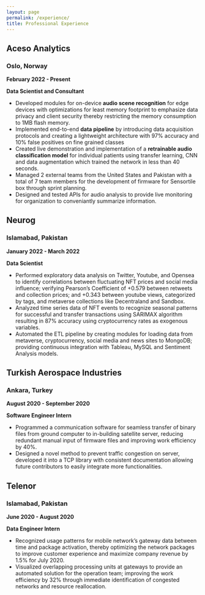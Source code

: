 ```yaml
---
layout: page
permalink: /experience/
title: Professional Experience
---
```


## Aceso Analytics
### Oslo, Norway
**February 2022 - Present**

**<span style="text-align:left;">Data Scientist and Consultant</span>**

 - Developed modules for on-device **audio scene recognition** for edge devices with optimizations for least memory footprint to emphasize data privacy and client security thereby restricting the memory consumption to 1MB flash memory.
 - Implemented end-to-end **data pipeline** by introducing data acquisition protocols and creating a lightweight architecture with 97% accuracy and 10% false positives on fine grained classes
 - Created live demonstration and implementation of a **retrainable audio classification model** for individual patients using transfer learning, CNN and data augmentation which trained the network in less than 40 seconds.
 - Managed 2 external teams from the United States and Pakistan with a total of 7 team members for the development of firmware for Sensortile box through sprint planning.
 - Designed and tested APIs for audio analysis to provide live monitoring for organization to conveniantly summarize information.


 ## Neurog
 ### Islamabad, Pakistan

 **January 2022 - March 2022**

 **<span style="text-align:left;">Data Scientist</span>**

- Performed exploratory data analysis on Twitter, Youtube, and Opensea to identify correlations between fluctuating NFT prices and social media influence; verifying Pearson’s Coefficient  of +0.579 between retweets and collection prices; and +0.343 between youtube views, categorized by tags, and metaverse collections like Decentraland and Sandbox.
- Analyzed time series data of NFT events to recognize seasonal patterns for successful and transfer transactions using SARIMAX algorithm resulting in 87% accuracy using cryptocurrency rates as exogenous variables.
- Automated the ETL pipeline by creating modules for loading data from metaverse, cryptocurrency, social media and news sites to MongoDB; providing continuous integration with Tableau, MySQL and Sentiment Analysis models.

## Turkish Aerospace Industries
### Ankara, Turkey
**August 2020 - September 2020**

 **<span style="text-align:left;">Software Engineer Intern</span>**

- Programmed a communication software for seamless transfer of binary files from ground computer to in-building satellite server, reducing redundant manual input of firmware files and improving work efficiency by 40%.
- Designed a novel method to prevent traffic congestion on server, developed it into a TCP library with consistent documentation allowing future contributors to easily integrate more functionalities.

## Telenor
### Islamabad, Pakistan
**June 2020 - August 2020**

 **<span style="text-align:left;">Data Engineer Intern</span>**

- Recognized usage patterns for mobile network’s gateway data between time and package activation, thereby optimizing the network packages to improve customer experience and maximize company revenue by 1.5% for July 2020.
- Visualized overlapping processing units at gateways to provide an automated solution for the operation team; improving the work efficiency by 32% through immediate identification of congested networks and resource reallocation.